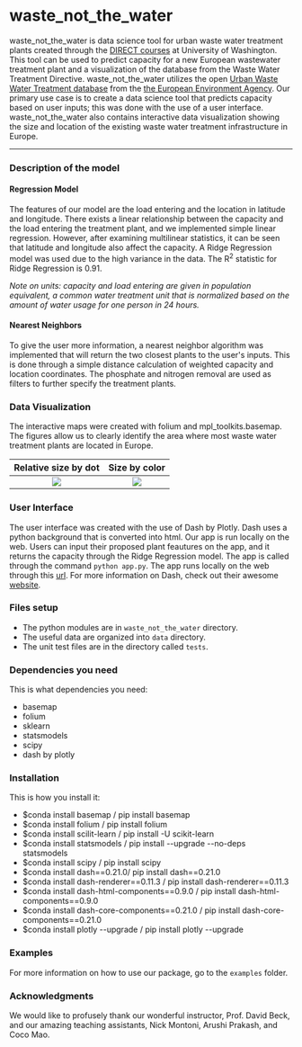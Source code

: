 
# waste_not_the_water

waste_not_the_water is data science tool for urban waste water treatment 
plants created through the [DIRECT courses](https://uwdirect.github.io/) at
 University of Washington. This tool can be used to predict capacity for a new 
European wastewater treatment plant and a visualization of the database from the 
Waste Water Treatment Directive. waste_not_the_water utilizes the open 
[Urban Waste Water Treatment database](https://www.eea.europa.eu/data-and-maps/data/waterbase-uwwtd-urban-waste-water-treatment-directive-5) from the 
[the European Environment Agency](https://www.eea.europa.eu/). 
Our primary use case is to create a data science tool that predicts capacity based 
on user inputs; this was done with the use of a user interface. waste_not_the_water 
also contains interactive data visualization showing the size and location of the 
existing waste water treatment infrastructure in Europe.

---

### Description of the model

#### Regression Model

The features of our model are the load entering and the location in latitude and 
longitude. There exists a linear relationship between the capacity and the load 
entering the treatment plant, and we implemented simple linear regression. However, 
after examining multilinear statistics, it can be seen that latitude and longitude 
also affect the capacity. A Ridge Regression model was used due to the high variance
 in the data. The R<sup>2</sup> statistic for Ridge Regression is 0.91. 

_Note on units: capacity and load entering are given in population equivalent, a 
common water treatment unit that is normalized based on the amount of water usage
 for one person in 24 hours._

#### Nearest Neighbors

To give the user more information, a nearest neighbor algorithm was implemented that
will return the two closest plants to the user's inputs. This is done through a simple 
distance calculation of weighted capacity and location coordinates. The phosphate and 
nitrogen removal are used as filters to further specify the treatment plants.

### Data Visualization

The interactive maps were created with folium and mpl_toolkits.basemap. The figures
 allow us to clearly identify the area where most waste water treatment plants
 are located in Europe.

Relative size by dot       |  Size by color
:-------------------------:|:-------------------------:
![](https://github.com/parkec3/waste_not_the_water/blob/master/waste_not_the_water/dotsMap.png)  |  ![](https://github.com/parkec3/waste_not_the_water/blob/master/waste_not_the_water/ColourgroupMap.png)

### User Interface

The user interface was created with the use of Dash by Plotly. Dash uses a python
 background that is converted into html. Our app is run locally on the web. Users 
 can input their proposed plant feautures on the app, and it returns the capacity 
 through the Ridge Regression model. The app is called through the command
 `python app.py`. The app runs locally on the web through this
 [url](http://127.0.0.1:8050/). For more information on Dash, check out their
 awesome [website](https://dash.plot.ly/getting-started).

### Files setup

* The python modules are in `waste_not_the_water` directory.
* The useful data are organized into `data` directory.
* The unit test files are in the directory called `tests`.

### Dependencies you need

This is what dependencies you need:
* basemap
* folium
* sklearn
* statsmodels
* scipy
* dash by plotly

### Installation

This is how you install it:
* $conda install basemap / pip install basemap
* $conda install folium / pip install folium
* $conda install scilit-learn / pip install -U scikit-learn
* $conda install statsmodels / pip install --upgrade --no-deps statsmodels
* $conda install scipy / pip install scipy
* $conda install dash==0.21.0/ pip install dash==0.21.0
* $conda install dash-renderer==0.11.3 / pip install dash-renderer==0.11.3
* $conda install dash-html-components==0.9.0 / pip install dash-html-components==0.9.0
* $conda install dash-core-components==0.21.0 / pip install dash-core-components==0.21.0
* $conda install plotly --upgrade / pip install plotly --upgrade

### Examples

For more information on how to use our package, go to the `examples` folder.

### Acknowledgments

We would like to profusely thank our wonderful instructor, Prof. David Beck, and our 
amazing teaching assistants, Nick Montoni, Arushi Prakash, and Coco Mao.